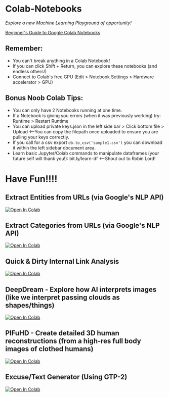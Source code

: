 
# Colab-Notebooks
_Explore a new Machine Learning Playground of opportunity!_ 

[Beginner's Guide to Google Colab Notebooks](https://medium.com/lean-in-women-in-tech-india/google-colab-the-beginners-guide-5ad3b417dfa)

## Remember:
* You can't break anything in a Colab Notebook! 
* If you can click Shift + Return, you can explore these notebooks (and endless others!)
* Connect to Colab's free GPU (Edit > Notebook Settings > Hardware accelerator > GPU)

## Bonus Noob Colab Tips:
* You can only have 2 Notebooks running at one time. 
* If a Notebook is giving you errors (when it was previously working) try: Runtime > Restart Runtime
* You can upload private keys.json in the left side bar > Click bottom file > Upload <--You can copy the filepath once uploaded to ensure you are pulling your keys correctly.
* If you call for a csv export ```db.to_csv('sample1.csv')``` you can download it within the left sidebar document area.
* Learn basic Jupyter/Colab commands to manipulate dataframes (your future self will thank you!): bit.ly/learn-df <--Shout out to Robin Lord! 

# Have Fun!!!!

## Extract Entities from URLs (via Google's NLP API)
[![Open In Colab](https://colab.research.google.com/assets/colab-badge.svg)](https://colab.research.google.com/drive/1RJhh3HK03-_S9ab-_RQId5YSLP-LNDHQ?usp=sharing)

## Extract Categories from URLs (via Google's NLP API)
[![Open In Colab](https://colab.research.google.com/assets/colab-badge.svg)](https://colab.research.google.com/drive/1pszCY2uPktwNqhlgUFsbkbK7M6m33g9c?usp=sharing)

## Quick & Dirty Internal Link Analysis
[![Open In Colab](https://colab.research.google.com/assets/colab-badge.svg)](https://colab.research.google.com/drive/1LyhDudYSFw7fqe6gWEWspria-Rvkke4O?usp=sharing)

## DeepDream - Explore how AI interprets images (like we interpret passing clouds as shapes/things)
[![Open In Colab](https://colab.research.google.com/assets/colab-badge.svg)](https://colab.research.google.com/drive/1exSx7ir7UYxjGtYHM1d5hpaDfxLuqsLz?usp=sharing)

## PIFuHD - Create detailed 3D human reconstructions (from a high-res full body images of clothed humans)
[![Open In Colab](https://colab.research.google.com/assets/colab-badge.svg)](https://colab.research.google.com/drive/11z58bl3meSzo6kFqkahMa35G5jmh2Wgt?usp=sharing)

## Excuse/Text Generator (Using GTP-2)
[![Open In Colab](https://colab.research.google.com/assets/colab-badge.svg)](https://colab.research.google.com/drive/1B3oShF1RJGP66NdXn6RHseoZm1r1llP4?usp=sharing)



